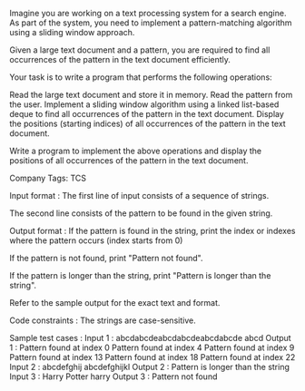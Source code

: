 Imagine you are working on a text processing system for a search engine. As part of the system, you need to implement a pattern-matching algorithm using a sliding window approach. 



Given a large text document and a pattern, you are required to find all occurrences of the pattern in the text document efficiently.



Your task is to write a program that performs the following operations:

Read the large text document and store it in memory.
Read the pattern from the user.
Implement a sliding window algorithm using a linked list-based deque to find all occurrences of the pattern in the text document.
Display the positions (starting indices) of all occurrences of the pattern in the text document.


Write a program to implement the above operations and display the positions of all occurrences of the pattern in the text document.



Company Tags: TCS

Input format :
The first line of input consists of a sequence of strings.

The second line consists of the pattern to be found in the given string.

Output format :
If the pattern is found in the string, print the index or indexes where the pattern occurs (index starts from 0)

If the pattern is not found, print "Pattern not found".

If the pattern is longer than the string, print "Pattern is longer than the string".



Refer to the sample output for the exact text and format.

Code constraints :
The strings are case-sensitive.

Sample test cases :
Input 1 :
abcdabcdeabcdabcdeabcdabcde
abcd
Output 1 :
Pattern found at index 0
Pattern found at index 4
Pattern found at index 9
Pattern found at index 13
Pattern found at index 18
Pattern found at index 22
Input 2 :
abcdefghij
abcdefghijkl
Output 2 :
Pattern is longer than the string
Input 3 :
Harry Potter
harry
Output 3 :
Pattern not found
